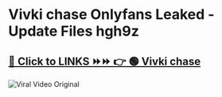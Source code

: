 
 # Vivki chase Onlyfans Leaked - Update Files hgh9z

## <h2><a href="https://clipsfans.com/Vivki_chase&ref=git">🔗 Click to LINKS ⏩⏩ 👉 🟢 Vivki chase </a></h2>

<a href="https://clipsfans.com/Vivki_chase&ref=git" rel="nofollow" data-target="animated-image.originalLink"><img src="https://i.ibb.co.com/xMMVF88/686577567.gif" alt="Viral Video Original" style="max-width: 100%; display: inline-block;" data-target="animated-image.originalImage"></a>

